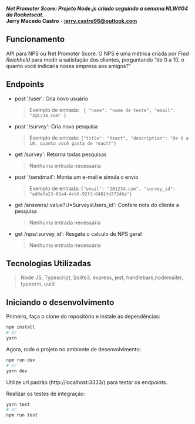 **_Net Promoter Score: Projeto Node.js criado seguindo a semana NLW#04 da Rocketseat._**  
**Jerry Macedo Castro** - **jerry.castro96@outlook.com**

## Funcionamento

API para NPS ou Net Promoter Score. O NPS é uma métrica criada por _Fred Reichheld_ para medir a satisfação dos clientes, perguntando “de 0 a 10, o quanto você indicaria nossa empresa aos amigos?”

## Endpoints

- post '/user': Cria novo usuário
  > Exemplo de entrada: ` { "name": "nome de teste", "email": "3@1234.com" }`
- post '/survey': Cria nova pesquisa
  > Exemplo de entrada: `{"title": "React", "description": "De 0 a 10, quanto você gosta de react?"}`
- get /survey': Retorna todas pesquisas
  > Nenhuma entrada necessária
- post '/sendmail': Monta um e-mail e simula o envio
  > Exemplo de entrada: `{"email": "2@1234.com", "survey_id": "ad0efa23-85a4-4cb6-92f3-8481fd37246a"}`
- get /answers/:value?U=SurveysUsers_id': Confere nota do cliente a pesquisa
  > Nenhuma entrada necessária
- get /nps/:survey_id': Resgata o calculo de NPS geral
  > Nenhuma entrada necessária

## Tecnologias Utilizadas

> Node JS, Typescript, Sqlite3, express, jest, handlebars,nodemailer, typeorm, uuid

## Iniciando o desenvolvimento

Primeiro, faça o clone do repositório e instale as dependências:

```bash
npm install
# or
yarn
```

Agora, rode o projeto no ambiente de desenvolvimento:

```bash
npm run dev
# or
yarn dev
```

Utilize url padrão (http://localhost:3333/) para testar os endpoints.

Realizar os testes de integração:

```bash
yarn test
# or
npm run test
```
